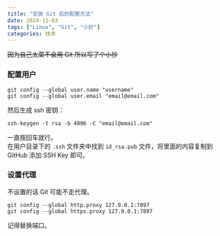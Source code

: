 ```yaml
---
title: "安装 Git 后的配置方法"
date: 2024-11-03
tags: ["Linux", "Git", "小抄"]
categories: 技术
---
```


~~因为自己太菜不会用 Git 所以写了个小抄~~

### 配置用户
```
git config --global user.name "username"
git config --global user.email "email@email.com"
```

然后生成 ssh 密钥：
```
ssh-keygen -t rsa -b 4096 -C "email@email.com"
```
一直按回车就行。    
在用户目录下的 `.ssh` 文件夹中找到 `id_rsa.pub` 文件，将里面的内容复制到 GitHub 添加 SSH Key 即可。

### 设置代理
不设置的话 Git 可能不走代理。
```
git config --global http.proxy 127.0.0.1:7897
git config --global https.proxy 127.0.0.1:7897
```
记得替换端口。